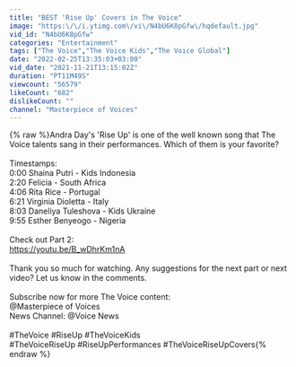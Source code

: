 ```yaml
---
title: "BEST 'Rise Up' Covers in The Voice"
image: "https:\/\/i.ytimg.com\/vi\/N4bU6K8pGfw\/hqdefault.jpg"
vid_id: "N4bU6K8pGfw"
categories: "Entertainment"
tags: ["The Voice","The Voice Kids","The Voice Global"]
date: "2022-02-25T13:35:03+03:00"
vid_date: "2021-11-21T13:15:02Z"
duration: "PT11M49S"
viewcount: "56579"
likeCount: "682"
dislikeCount: ""
channel: "Masterpiece of Voices"
---
```

{% raw %}Andra Day's 'Rise Up' is one of the well known song that The Voice talents sang in their performances. Which of them is your favorite? <br /><br />Timestamps:<br />0:00 Shaina Putri - Kids Indonesia<br />2:20 Felicia - South Africa<br />4:06 Rita Rice - Portugal<br />6:21 Virginia Dioletta - Italy<br />8:03 Daneliya Tuleshova - Kids Ukraine<br />9:55 Esther Benyeogo - Nigeria <br /><br />Check out Part 2: <br /><a rel="nofollow" target="blank" href="https://youtu.be/B_wDhrKm1nA">https://youtu.be/B_wDhrKm1nA</a> <br /><br />Thank you so much for watching. Any suggestions for the next part or next video? Let us know in the comments. <br /><br />Subscribe now for more The Voice content:<br />@Masterpiece of Voices<br />News Channel: @Voice News <br /><br />#TheVoice #RiseUp #TheVoiceKids<br />#TheVoiceRiseUp #RiseUpPerformances #TheVoiceRiseUpCovers{% endraw %}

